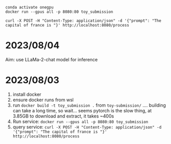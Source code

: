 ```
conda activate onegpu
docker run --gpus all -p 8080:80 toy_submission

curl -X POST -H "Content-Type: application/json" -d '{"prompt": "The capital of france is "}' http://localhost:8080/process
```

# 2023/08/04
Aim: use LLaMa-2-chat model for inference

# 2023/08/03
1. install docker
2. ensure docker runs from wsl
3. run `docker build -t toy_submission .` from `toy-submission/` .... building can take a long time, so wait... seems pytorch is the slow thing, at 3.85GB to download and extract, it takes ~400s
4. Run service: `docker run --gpus all -p 8080:80 toy_submission`
5. query service: `curl -X POST -H "Content-Type: application/json" -d '{"prompt": "The capital of france is "}' http://localhost:8080/process`
